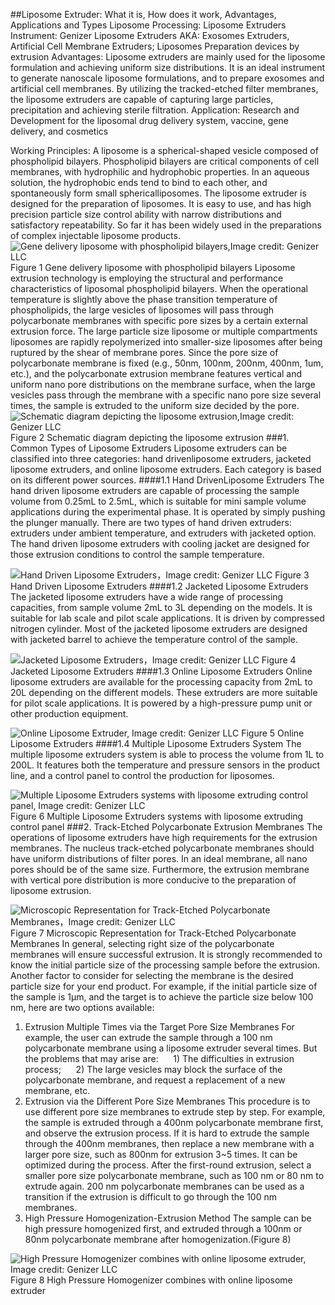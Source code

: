##Liposome Extruder: What it is, How does it work, Advantages, Applications and Types
Liposome Processing: Liposome Extruders
 
Instrument: Genizer Liposome Extruders
AKA: Exosomes Extruders, Artificial Cell Membrane Extruders; Liposomes Preparation devices by extrusion
Advantages: Liposome extruders are mainly used for the liposome formulation and achieving uniform size distributions. It is an ideal instrument to generate nanoscale liposome formulations, and to prepare exosomes and artificial cell membranes. By utilizing the tracked-etched filter membranes, the liposome extruders are capable of capturing large particles, precipitation and achieving sterile filtration.
Application: Research and Development for the liposomal drug delivery system, vaccine, gene delivery, and cosmetics

Working Principles: A liposome is a spherical-shaped vesicle composed of phospholipid bilayers. Phospholipid bilayers are critical components of cell membranes, with hydrophilic and hydrophobic properties. In an aqueous solution, the hydrophobic ends tend to bind to each other, and spontaneously form small sphericalliposomes. The liposome extruder is designed for the preparation of liposomes. It is easy to use, and has high precision particle size control ability with narrow distributions and satisfactory repeatability. So far it has been widely used in the preparations of complex injectable liposome products.
 
![Gene delivery liposome with phospholipid bilayers,Image credit: Genizer LLC](https://www.genizer.com/u_file/2208/photo/9d6bcdbabd.png)
Figure 1 Gene delivery liposome with phospholipid bilayers
Liposome extrusion technology is employing the structural and performance characteristics of liposomal phospholipid bilayers. When the operational temperature is slightly above the phase transition temperature of phospholipids, the large vesicles of liposomes will pass through polycarbonate membranes with specific pore sizes by a certain external extrusion force. The large particle size liposome or multiple compartments liposomes are rapidly repolymerized into smaller-size liposomes after being ruptured by the shear of membrane pores. Since the pore size of polycarbonate membrane is fixed (e.g., 50nm, 100nm, 200nm, 400nm, 1um, etc.), and the polycarbonate extrusion membrane features vertical and uniform nano pore distributions on the membrane surface, when the large vesicles pass through the membrane with a specific nano pore size several times, the sample is extruded to the uniform size decided by the pore.
 
![Schematic diagram depicting the liposome extrusion,Image credit: Genizer LLC](https://www.genizer.com/u_file/2208/photo/d841f5d269.png)
Figure 2 Schematic diagram depicting the liposome extrusion
###1. Common Types of Liposome Extruders
Liposome extruders can be classified into three categories: hand drivenliposome extruders, jacketed liposome extruders, and online liposome extruders. Each category is based on its different power sources.
####1.1 Hand DrivenLiposome Extruders
The hand driven liposome extruders are capable of processing the sample volume from 0.25mL to 2.5mL, which is suitable for mini sample volume applications during the experimental phase. It is operated by simply pushing the plunger manually. There are two types of hand driven extruders: extruders under ambient temperature, and extruders with jacketed option. The hand driven liposome extruders with cooling jacket are designed for those extrusion conditions to control the sample temperature.

![Hand Driven Liposome Extruders，Image credit: Genizer LLC](https://www.genizer.com/u_file/2208/photo/5e4ccc44f9.jpg)
Figure 3 Hand Driven Liposome Extruders
####1.2 Jacketed Liposome Extruders
The jacketed liposome extruders have a wide range of processing capacities, from sample volume 2mL to 3L depending on the models. It is suitable for lab scale and pilot scale applications. It is driven by compressed nitrogen cylinder. Most of the jacketed liposome extruders are designed with jacketed barrel to achieve the temperature control of the sample.

![Jacketed Liposome Extruders，Image credit: Genizer LLC](https://www.genizer.com/u_file/2208/photo/48194917ee.png)
Figure 4 Jacketed Liposome Extruders
####1.3 Online Liposome Extruders
Online liposome extruders are available for the processing capacity from 2mL to 20L depending on the different models. These extruders are more suitable for pilot scale applications. It is powered by a high-pressure pump unit or other production equipment.

![Online Liposome Extruder, Image credit: Genizer LLC](https://www.genizer.com/u_file/2206/photo/42594085dd.jpg)
Figure 5 Online Liposome Extruders
####1.4 Multiple Liposome Extruders System
The multiple liposome extruders system is able to process the volume from 1L to 200L. It features both the temperature and pressure sensors in the product line, and a control panel to control the production for liposomes.

![Multiple Liposome Extruders systems with liposome extruding control panel, Image credit: Genizer LLC](https://www.genizer.com/u_file/2208/photo/45eb7d3903.png)
Figure 6 Multiple Liposome Extruders systems with liposome extruding control panel
###2. Track-Etched Polycarbonate Extrusion Membranes
The operations of liposome extruders have high requirements for the extrusion membranes. The nucleus track-etched polycarbonate membranes should have uniform distributions of filter pores. In an ideal membrane, all nano pores should be of the same size. Furthermore, the extrusion membrane with vertical pore distribution is more conducive to the preparation of liposome extrusion.

![Microscopic Representation for Track-Etched Polycarbonate Membranes，Image credit: Genizer LLC](https://www.genizer.com/u_file/2208/photo/d1bc013dac.jpg)
Figure 7 Microscopic Representation for Track-Etched Polycarbonate Membranes
In general, selecting right size of the polycarbonate membranes will ensure successful extrusion. It is strongly recommended to know the initial particle size of the processing sample before the extrusion. Another factor to consider for selecting the membrane is the desired particle size for your end product. For example, if the initial particle size of the sample is 1μm, and the target is to achieve the particle size below 100 nm, here are two options available:
1) Extrusion Multiple Times via the Target Pore Size Membranes
For example, the user can extrude the sample through a 100 nm polycarbonate membrane using a liposome extruder several times. But the problems that may arise are:
     1) The difficulties in extrusion process;
     2) The large vesicles may block the surface of the polycarbonate membrane, and request a replacement of a new membrane, etc.
2) Extrusion via the Different Pore Size Membranes
This procedure is to use different pore size membranes to extrude step by step. For example, the sample is extruded through a 400nm polycarbonate membrane first, and observe the extrusion process. If it is hard to extrude the sample through the 400nm membranes, then replace a new membrane with a larger pore size, such as 800nm for extrusion 3~5 times. It can be optimized during the process. After the first-round extrusion, select a smaller pore size polycarbonate membrane, such as 100 nm or 80 nm to extrude again. 200 nm polycarbonate membranes can be used as a transition if the extrusion is difficult to go through the 100 nm membranes.
3) High Pressure Homogenization-Extrusion Method
The sample can be high pressure homogenized first, and extruded through a 100nm or 80nm polycarbonate membrane after homogenization.(Figure 8)

![High Pressure Homogenizer combines with online liposome extruder, Image credit: Genizer LLC](https://www.genizer.com/u_file/2208/photo/40ec2ab0c5.png)
Figure 8 High Pressure Homogenizer combines with online liposome extruder

